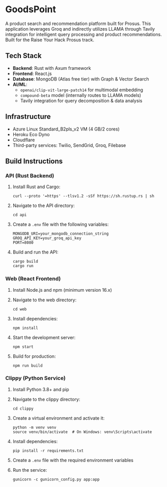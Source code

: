 # GoodsPoint

A product search and recommendation platform built for Prosus. This application leverages Groq and indirectly utilizes LLAMA through Tavily integration for intelligent query processing and product recommendations. Built for the Raise Your Hack Prosus track.

## Tech Stack

- **Backend**: Rust with Axum framework
- **Frontend**: React.js
- **Database**: MongoDB (Atlas free tier) with Graph & Vector Search
- **AI/ML**: 
  - `openai/clip-vit-large-patch14` for multimodal embedding
  - `compound-beta` model (internally routes to LLAMA models)
  - Tavily integration for query decomposition & data analysis

## Infrastructure

- Azure Linux Standard_B2pls_v2 VM (4 GB/2 cores)
- Heroku Eco Dyno
- Cloudflare
- Third-party services: Twilio, SendGrid, Groq, Filebase

## Build Instructions

### API (Rust Backend)

1. Install Rust and Cargo:
   ```
   curl --proto '=https' --tlsv1.2 -sSf https://sh.rustup.rs | sh
   ```

2. Navigate to the API directory:
   ```
   cd api
   ```

3. Create a `.env` file with the following variables:
   ```
   MONGODB_URI=your_mongodb_connection_string
   GROQ_API_KEY=your_groq_api_key
   PORT=8080
   ```

4. Build and run the API:
   ```
   cargo build
   cargo run
   ```

### Web (React Frontend)

1. Install Node.js and npm (minimum version 16.x)

2. Navigate to the web directory:
   ```
   cd web
   ```

3. Install dependencies:
   ```
   npm install
   ```

4. Start the development server:
   ```
   npm start
   ```

5. Build for production:
   ```
   npm run build
   ```

### Clippy (Python Service)

1. Install Python 3.8+ and pip

2. Navigate to the clippy directory:
   ```
   cd clippy
   ```

3. Create a virtual environment and activate it:
   ```
   python -m venv venv
   source venv/bin/activate  # On Windows: venv\Scripts\activate
   ```

4. Install dependencies:
   ```
   pip install -r requirements.txt
   ```

5. Create a `.env` file with the required environment variables

6. Run the service:
   ```
   gunicorn -c gunicorn_config.py app:app
   ```